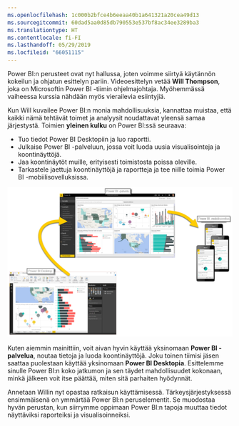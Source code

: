 ```yaml
---
ms.openlocfilehash: 1c000b2bfce4b6eeaa40b1a641321a20cea49d13
ms.sourcegitcommit: 60dad5aa0d85db790553e537bf8ac34ee3289ba3
ms.translationtype: HT
ms.contentlocale: fi-FI
ms.lasthandoff: 05/29/2019
ms.locfileid: "66051115"
---
```

Power BI:n perusteet ovat nyt hallussa, joten voimme siirtyä käytännön kokeilun ja ohjatun esittelyn pariin. Videoesittelyn vetää **Will Thompson**, joka on Microsoftin Power BI -tiimin ohjelmajohtaja. Myöhemmässä vaiheessa kurssia nähdään myös vierailevia esiintyjiä.

Kun Will kuvailee Power BI:n monia mahdollisuuksia, kannattaa muistaa, että kaikki nämä tehtävät toimet ja analyysit noudattavat yleensä samaa järjestystä. Toimien **yleinen kulku** on Power BI:ssä seuraava:

* Tuo tiedot Power BI Desktopiin ja luo raportti.
* Julkaise Power BI -palveluun, jossa voit luoda uusia visualisointeja ja koontinäyttöjä.
* Jaa koontinäytöt muille, erityisesti toimistosta poissa oleville.
* Tarkastele jaettuja koontinäyttöjä ja raportteja ja tee niille toimia Power BI -mobiilisovelluksissa.

![](media/0-1-intro-using-power-bi/c0a1_1.png)

Kuten aiemmin mainittiin, voit aivan hyvin käyttää yksinomaan **Power BI -palvelua**, noutaa tietoja ja luoda koontinäyttöjä. Joku toinen tiimisi jäsen saattaa puolestaan käyttää yksinomaan **Power BI Desktopia**. Esittelemme sinulle Power BI:n koko jatkumon ja sen täydet mahdollisuudet kokonaan, minkä jälkeen voit itse päättää, miten sitä parhaiten hyödynnät.

Annetaan Willin nyt opastaa ratkaisun käyttämisessä. Tärkeysjärjestyksessä ensimmäisenä on ymmärtää Power BI:n peruselementit. Se muodostaa hyvän perustan, kun siirrymme oppimaan Power BI:n tapoja muuttaa tiedot näyttäviksi raporteiksi ja visualisoinneiksi.

